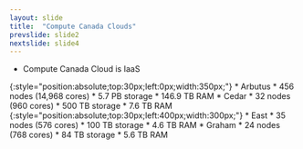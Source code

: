 ```yaml
---
layout: slide
title:  "Compute Canada Clouds"
prevslide: slide2
nextslide: slide4
---
```

* Compute Canada Cloud is IaaS
<div markdown="1">{:style="position:absolute;top:30px;left:0px;width:350px;"}
* Arbutus
  * 456 nodes (14,968 cores)
  * 5.7 PB storage
  * 146.9 TB RAM
* Cedar
  * 32 nodes (960 cores)
  * 500 TB storage
  * 7.6 TB RAM
</div>
<div markdown="1">{:style="position:absolute;top:30px;left:400px;width:300px;"}
* East
  * 35 nodes (576 cores)
  * 100 TB storage
  * 4.6 TB RAM
* Graham
  * 24 nodes (768 cores)
  * 84 TB storage
  * 5.6 TB RAM
</div>